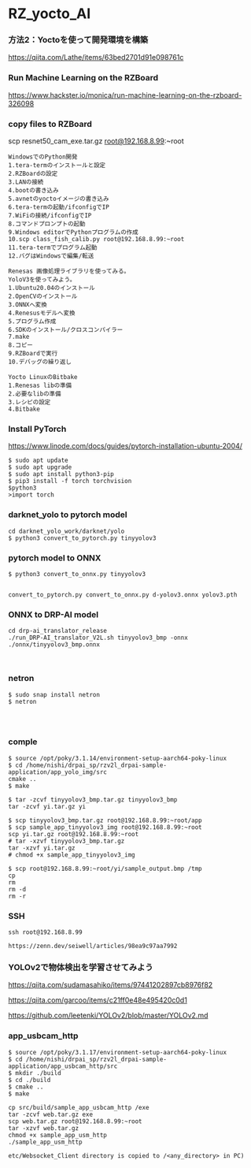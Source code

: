 # RZ_yocto_AI

### 方法2：Yoctoを使って開発環境を構築

https://qiita.com/Lathe/items/63bed2701d91e098761c

### Run Machine Learning on the RZBoard

https://www.hackster.io/monica/run-machine-learning-on-the-rzboard-326098

### copy files to RZBoard

scp resnet50_cam_exe.tar.gz root@192.168.8.99:~root

```
WindowsでのPython開発
1.tera-termのインストールと設定
2.RZBoardの設定
3.LANの接続
4.bootの書き込み
5.avnetのyoctoイメージの書き込み
6.tera-termの起動/ifconfigでIP
7.WiFiの接続/ifconfigでIP
8.コマンドプロンプトの起動
9.Windows editorでPythonプログラムの作成
10.scp class_fish_calib.py root@192.168.8.99:~root
11.tera-termでプログラム起動
12.バグはWindowsで編集/転送

Renesas 画像処理ライブラリを使ってみる。
YoloV3を使ってみよう。
1.Ubuntu20.04のインストール
2.OpenCVのインストール
3.ONNXへ変換
4.Renesusモデルへ変換
5.プログラム作成
6.SDKのインストール/クロスコンパイラー
7.make
8.コピー
9.RZBoardで実行
10.デバッグの繰り返し

Yocto LinuxのBitbake
1.Renesas libの準備
2.必要なlibの準備
3.レシピの設定
4.Bitbake
```

### Install PyTorch

https://www.linode.com/docs/guides/pytorch-installation-ubuntu-2004/
```
$ sudo apt update
$ sudo apt upgrade
$ sudo apt install python3-pip
$ pip3 install -f torch torchvision
$python3
>import torch
```

### darknet_yolo to pytorch model
```
cd darknet_yolo_work/darknet/yolo
$ python3 convert_to_pytorch.py tinyyolov3
```

### pytorch model to ONNX
```
$ python3 convert_to_onnx.py tinyyolov3


convert_to_pytorch.py convert_to_onnx.py d-yolov3.onnx yolov3.pth
```

### ONNX to DRP-AI model
```
cd drp-ai_translator_release 
./run_DRP-AI_translator_V2L.sh tinyyolov3_bmp -onnx ./onnx/tinyyolov3_bmp.onnx



```

### netron

```
$ sudo snap install netron
$ netron




```

### comple
```
$ source /opt/poky/3.1.14/environment-setup-aarch64-poky-linux
$ cd /home/nishi/drpai_sp/rzv2l_drpai-sample-application/app_yolo_img/src
cmake ..
$ make

$ tar -zcvf tinyyolov3_bmp.tar.gz tinyyolov3_bmp
tar -zcvf yi.tar.gz yi

$ scp tinyyolov3_bmp.tar.gz root@192.168.8.99:~root/app
$ scp sample_app_tinyyolov3_img root@192.168.8.99:~root
scp yi.tar.gz root@192.168.8.99:~root
# tar -xzvf tinyyolov3_bmp.tar.gz
tar -xzvf yi.tar.gz
# chmod +x sample_app_tinyyolov3_img

$ scp root@192.168.8.99:~root/yi/sample_output.bmp /tmp
cp 
rm
rm -d
rm -r

```

### SSH
```
ssh root@192.168.8.99

https://zenn.dev/seiwell/articles/98ea9c97aa7992

```

### YOLOv2で物体検出を学習させてみよう

https://qiita.com/sudamasahiko/items/97441202897cb8976f82

https://qiita.com/garcoo/items/c21ff0e48e495420c0d1

https://github.com/leetenki/YOLOv2/blob/master/YOLOv2.md

### app_usbcam_http
```
$ source /opt/poky/3.1.17/environment-setup-aarch64-poky-linux
$ cd /home/nishi/drpai_sp/rzv2l_drpai-sample-application/app_usbcam_http/src
$ mkdir ./build
$ cd ./build
$ cmake ..
$ make

cp src/build/sample_app_usbcam_http /exe
tar -zcvf web.tar.gz exe
scp web.tar.gz root@192.168.8.99:~root
tar -xzvf web.tar.gz
chmod +x sample_app_usm_http
./sample_app_usm_http

etc/Websocket_Client directory is copied to /<any_directory> in PC)

```
